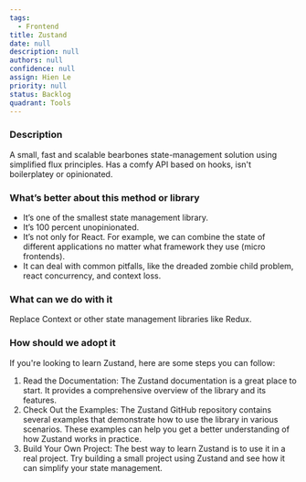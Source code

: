 ```yaml
---
tags:
  - Frontend
title: Zustand
date: null
description: null
authors: null
confidence: null
assign: Hien Le
priority: null
status: Backlog
quadrant: Tools
---
```


<!-- table_of_contents 4054f6e6-e352-4d58-8531-297392bd3588 -->

### Description

A small, fast and scalable bearbones state-management solution using simplified flux principles. Has a comfy API based on hooks, isn't boilerplatey or opinionated.

### What’s better about this method or library

- It’s one of the smallest state management library.
- It’s 100 percent unopinionated.
- It’s not only for React. For example, we can combine the state of different applications no matter what framework they use (micro frontends).
- It can deal with common pitfalls, like the dreaded zombie child problem, react concurrency, and context loss.

### What can we do with it

Replace Context or other state management libraries like Redux.

### How should we adopt it

If you're looking to learn Zustand, here are some steps you can follow:

1. Read the Documentation: The Zustand documentation is a great place to start. It provides a comprehensive overview of the library and its features.
1. Check Out the Examples: The Zustand GitHub repository contains several examples that demonstrate how to use the library in various scenarios. These examples can help you get a better understanding of how Zustand works in practice.
1. Build Your Own Project: The best way to learn Zustand is to use it in a real project. Try building a small project using Zustand and see how it can simplify your state management.

<!-- child_database f4647471-c24f-4210-abe4-27cc41194ad7 -->
